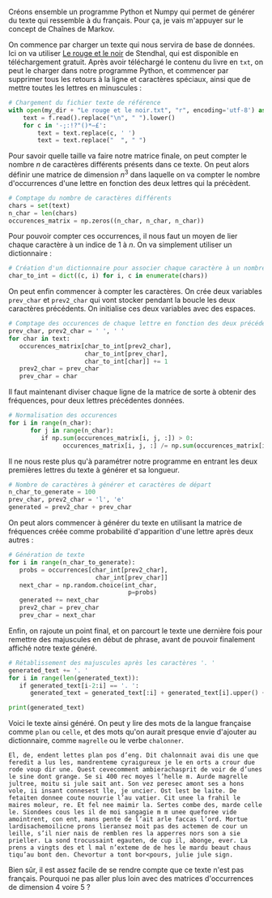 Créons ensemble un programme Python et Numpy qui permet de générer du texte qui ressemble à du français. Pour ça, je vais m'appuyer sur le concept de Chaînes de Markov.

On commence par charger un texte qui nous servira de base de données. Ici on va utiliser [Le rouge et le noir](https://archive.org/stream/lerougeetlenoir0000sten/lerougeetlenoir0000sten_djvu.txt) de Stendhal, qui est disponible en téléchargement gratuit. Après avoir téléchargé le contenu du livre en `txt`, on peut le charger dans notre programme Python, et commencer par supprimer tous les retours à la ligne et caractères spéciaux, ainsi que de mettre toutes les lettres en minuscules :

```Python
# Chargement du fichier texte de référence
with open(my_dir + "Le rouge et le noir.txt", "r", encoding='utf-8') as f:
    text = f.read().replace("\n", " ").lower()
    for c in '-;:!?"()*—£':
        text = text.replace(c, ' ')
        text = text.replace("  ", " ")
```

Pour savoir quelle taille va faire notre matrice finale, on peut compter le nombre $n$ de caractères différents présents dans ce texte. On peut alors définir une matrice de dimension $n^3$ dans laquelle on va compter le nombre d'occurrences d'une lettre en fonction des deux lettres qui la précèdent. 

```Python
# Comptage du nombre de caractères différents
chars = set(text)
n_char = len(chars)
occurences_matrix = np.zeros((n_char, n_char, n_char))
```

Pour pouvoir compter ces occurrences, il nous faut un moyen de lier chaque caractère à un indice de $1$ à $n$. On va simplement utiliser un dictionnaire :

```Python
# Création d'un dictionnaire pour associer chaque caractère à un nombre
char_to_int = dict((c, i) for i, c in enumerate(chars))
```

On peut enfin commencer à compter les caractères. On crée deux variables `prev_char` et `prev2_char` qui vont stocker pendant la boucle les deux caractères précédents. On initialise ces deux variables avec des espaces.

```Python
# Comptage des occurences de chaque lettre en fonction des deux précédentes
prev_char, prev2_char = ' ', ' '
for char in text:
   occurences_matrix[char_to_int[prev2_char],
                     char_to_int[prev_char],
                     char_to_int[char]] += 1
   prev2_char = prev_char
   prev_char = char
```

Il faut maintenant diviser chaque ligne de la matrice de sorte à obtenir des fréquences, pour deux lettres précédentes données.

```Python
# Normalisation des occurences
for i in range(n_char):
      for j in range(n_char):
         if np.sum(occurences_matrix[i, j, :]) > 0:
               occurences_matrix[i, j, :] /= np.sum(occurences_matrix[i, j, :])
```

Il ne nous reste plus qu'à paramétrer notre programme en entrant les deux premières lettres du texte à générer et sa longueur.

```Python
# Nombre de caractères à générer et caractères de départ
n_char_to_generate = 100
prev_char, prev2_char = 'l', 'e'
generated = prev2_char + prev_char
```

On peut alors commencer à générer du texte en utilisant la matrice de fréquences créée comme probabilité d'apparition d'une lettre après deux autres :

```Python
# Génération de texte
for i in range(n_char_to_generate):
   probs = occurrences[char_int[prev2_char],
                        char_int[prev_char]]
   next_char = np.random.choice(int_char,
                                 p=probs)
   generated += next_char
   prev2_char = prev_char
   prev_char = next_char
```

Enfin, on rajoute un point final, et on parcourt le texte une dernière fois pour remettre des majuscules en début de phrase, avant de pouvoir finalement affiché notre texte généré.

```Python
# Rétablissement des majuscules après les caractères '. '
generated_text += '. '
for i in range(len(generated_text)):
   if generated_text[i-2:i] == '. ':
      generated_text = generated_text[:i] + generated_text[i].upper() + generated_text[i+1:]

print(generated_text)
```

Voici le texte ainsi généré. On peut y lire des mots de la langue française comme `plan` ou `celle`, et des mots qu'on aurait presque envie d'ajouter au dictionnaire, comme `magrelle` ou le verbe  `chalonner`.

```
El, de, endent lettes plan pos d’eng. Dit chalonnait avai dis une que feredit a lus les, mandrenteme cyraigureux je le en orts a crour due rode voup dir une. Quest cevecomment ambierachasprit de voir de d’unes le sine dont grange. Se si 400 rec moyes l’helle m. Aurde magrelle jultree, moitu si jule sait ant. Son vez peresec amont ses a hons vole, ii insant connesest lle, je uncier. Ost lest be laite. De fetaiten donnee coute nouvrie l’au vatier. Cit unee la frahil le maires moleur, re. Et fel nee maimir la. Sertes combe des, marde celle le. Siondees cous les il de moi sangagie m m unee queforee vide amointrent, con ent, mans pente de l’ait arle faccas l’ord. Mortue lardisachemoilicne prons lieransez moit pas des actemen de cour un leille, s’il nier nais de remblen res la apperres nors son a sie prieller. La sond trocussaint egauten, de cup il, abonge, ever. La prens a vingts des et l mal n’exteme de de hes le mardu beaut chaus tiqu’au bont den. Chevortur a tont bor<pours, julie jule sign.
```

Bien sûr, il est assez facile de se rendre compte que ce texte n'est pas français. Pourquoi ne pas aller plus loin avec des matrices d'occurrences de dimension $4$ voire $5$ ? 

